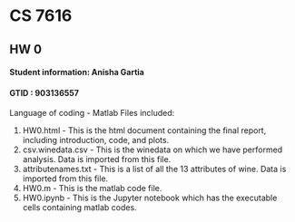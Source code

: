 # CS 7616
## HW 0
#### Student information: Anisha Gartia
#### GTID : 903136557

Language  of coding - Matlab
Files included: 
1. HW0.html - This is the html document containing the final report, including introduction, code, and plots. 
2. csv.winedata.csv - This is the winedata on which we have performed analysis. Data is imported from this file.
3. attributenames.txt - This is a list of all the 13 attributes of wine. Data is imported from this file.
4. HW0.m - This is the matlab code file.
5. HW0.ipynb - This is the Jupyter notebook which has the executable cells containing matlab codes.


